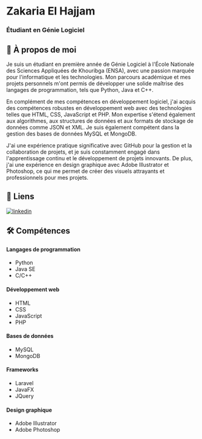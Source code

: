 # Zakaria El Hajjam
### Étudiant en Génie Logiciel

## 🚀 À propos de moi
Je suis un étudiant en première année de Génie Logiciel à l'École Nationale des Sciences Appliquées de Khouribga (ENSA), avec une passion marquée pour l'informatique et les technologies. Mon parcours académique et mes projets personnels m'ont permis de développer une solide maîtrise des langages de programmation, tels que Python, Java et C++.

En complément de mes compétences en développement logiciel, j'ai acquis des compétences robustes en développement web avec des technologies telles que HTML, CSS, JavaScript et PHP. Mon expertise s'étend également aux algorithmes, aux structures de données et aux formats de stockage de données comme JSON et XML. Je suis également compétent dans la gestion des bases de données MySQL et MongoDB.

J'ai une expérience pratique significative avec GitHub pour la gestion et la collaboration de projets, et je suis constamment engagé dans l'apprentissage continu et le développement de projets innovants. De plus, j'ai une expérience en design graphique avec Adobe Illustrator et Photoshop, ce qui me permet de créer des visuels attrayants et professionnels pour mes projets.

## 🔗 Liens
[![linkedin](https://img.shields.io/badge/linkedin-0A66C2?style=for-the-badge&logo=linkedin&logoColor=white)](https://www.linkedin.com/in/zakaria-el-hajjam-72815127a)

## 🛠 Compétences
#### Langages de programmation
- Python
- Java SE
- C/C++

#### Développement web
- HTML
- CSS
- JavaScript
- PHP

#### Bases de données
- MySQL
- MongoDB

#### Frameworks
- Laravel
- JavaFX
- JQuery

#### Design graphique
- Adobe Illustrator
- Adobe Photoshop
